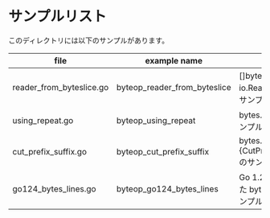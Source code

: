 # サンプルリスト

このディレクトリには以下のサンプルがあります。

| file                     | example name                 | note                                               |
| ------------------------ | ---------------------------- | -------------------------------------------------- |
| reader_from_byteslice.go | byteop_reader_from_byteslice | []byte から io.Reader を生成するサンプルです.      |
| using_repeat.go          | byteop_using_repeat          | bytes.Repeat() のサンプルです                      |
| cut_prefix_suffix.go     | byteop_cut_prefix_suffix     | bytes.{CutPrefix,CutSuffix} のサンプルです.        |
| go124_bytes_lines.go     | byteop_go124_bytes_lines     | Go 1.24 で追加された bytes.Lines() のサンプルです. |
